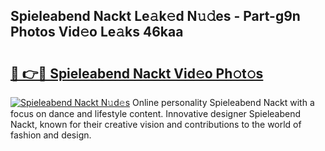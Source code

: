## Spieleabend Nackt Le𝚊k𝚎d N𝚞𝚍es - Part-g9n Photos Vid𝚎o Le𝚊ks 46kaa

# <h2><a href="http://fb5qqx.evod.top/?m=Spieleabend+Nackt">🔗 👉🔴 Spieleabend Nackt Vid𝚎o Ph𝚘t𝚘s</a></h2>

[![Spieleabend Nackt N𝚞d𝚎s](https://i.imgur.com/8V9OHl7.gif)](http://fb5qqx.evod.top/?m=Spieleabend+Nackt)
Online personality Spieleabend Nackt with a focus on dance and lifestyle content. Innovative designer Spieleabend Nackt, known for their creative vision and contributions to the world of fashion and design. 
